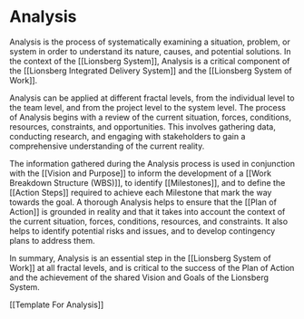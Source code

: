 # Analysis

Analysis is the process of systematically examining a situation, problem, or system in order to understand its nature, causes, and potential solutions. In the context of the [[Lionsberg System]], Analysis is a critical component of the [[Lionsberg Integrated Delivery System]] and the [[Lionsberg System of Work]].

Analysis can be applied at different fractal levels, from the individual level to the team level, and from the project level to the system level. The process of Analysis begins with a review of the current situation, forces, conditions, resources, constraints, and opportunities. This involves gathering data, conducting research, and engaging with stakeholders to gain a comprehensive understanding of the current reality.

The information gathered during the Analysis process is used in conjunction with the [[Vision and Purpose]] to inform the development of a [[Work Breakdown Structure (WBS)]], to identify [[Milestones]], and to define the [[Action Steps]] required to achieve each Milestone that mark the way towards the goal. A thorough Analysis helps to ensure that the [[Plan of Action]] is grounded in reality and that it takes into account the context of the current situation, forces, conditions, resources, and constraints. It also helps to identify potential risks and issues, and to develop contingency plans to address them.

In summary, Analysis is an essential step in the [[Lionsberg System of Work]] at all fractal levels, and is critical to the success of the Plan of Action and the achievement of the shared Vision and Goals of the Lionsberg System.

[[Template For Analysis]] 